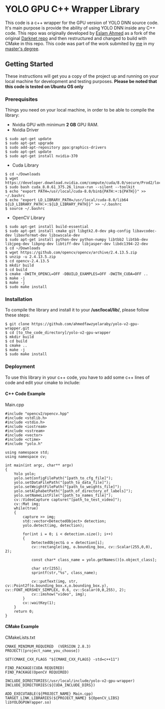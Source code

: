 # YOLO GPU C++ Wrapper Library
This code is a c++ wrapper for the GPU version of YOLO DNN source code. It's main purpose is provide the ability of using YOLO DNN inside any C++ code. This repo was originally developed by [Eslam Ahmed](https://www.linkedin.com/in/eslam-ahmed-a54566b2) as a fork of the original [Darknet repo](https://github.com/pjreddie/darknet) and then restructured and changed to build with CMake in this repo. This code was part of the work submited by [me](https://www.linkedin.com/in/ahmedfawzyelaraby/) in my [master's degree](https://www.researchgate.net/publication/335127899_3D_Object_Detection_and_Classification_Using_Microsoft_Kinect_and_Deep_Neural_Networks).
## Getting Started
These instructions will get you a copy of the project up and running on your local machine for development and testing purposes. **Please be noted that this code is tested on Ubuntu OS only**
### Prerequisites
Things you need on your local machine, in order to be able to compile the library:
- Nvidia GPU with minimum **2 GB** GPU RAM.
- Nvidia Driver
```
$ sudo apt-get update
$ sudo apt-get upgrade
$ sudo add-apt-repository ppa:graphics-drivers
$ sudo apt-get update
$ sudo apt-get install nvidia-370
```
- Cuda Library
```
$ cd ~/Downloads
$ wget https://developer.download.nvidia.com/compute/cuda/8.0/secure/Prod2/local_installers/cuda_8.0.61_375.26_linux.run
$ sudo bash cuda_8.0.61_375.26_linux-run --silent --toolkit
$ echo "export PATH=/usr/local/cuda-8.0/bin${PATH:+:${PATH}}" >> ~/.bashrc
$ echo "export LD_LIBRARY_PATH=/usr/local/cuda-8.0/lib64 ${LD_LIBRARY_PATH:+:${LD_LIBRARY_PATH}}" >> ~/.bashrc
$ source ~/.bashrc
```
- OpenCV Library
```
$ sudo apt-get install build-essential
$ sudo apt-get install cmake git libgtk2.0-dev pkg-config libavcodec-dev libavformat-dev libswscale-dev
$ sudo apt-get install python-dev python-numpy libtbb2 libtbb-dev libjpeg-dev libpng-dev libtiff-dev libjasper-dev libdc1394-22-dev
$ cd ~/Downloads
$ wget https://github.com/opencv/opencv/archive/2.4.13.5.zip
$ unzip -u 2.4.13.5.zip
$ cd opencv-2.4.13.5
$ mkdir build
$ cd build
$ cmake -DWITH_OPENCL=OFF -DBUILD_EXAMPLES=OFF -DWITH_CUDA=OFF ..
$ make -j
$ make -j
$ sudo make install
```
### Installation
To compile the library and install it to your **/usr/local/lib/**, please follow these steps:
```
$ git clone https://github.com/ahmedfawzyelaraby/yolo-v2-gpu-wrapper.git
$ cd [to_the_code_directory]/yolo-v2-gpu-wrapper
$ mkdir build
$ cd build
$ cmake ..
$ make -j
$ sudo make install
```
### Deployment
To use this library in your c++ code, you have to add some c++ lines of code and edit your cmake to include:
#### C++ Code Example
Main.cpp
```
#include "opencv2/opencv.hpp"
#include <stdlib.h>
#include <stdio.h>
#include <iostream>
#include <sstream>
#include <vector>
#include <ctime>
#include "yolo.h"

using namespace std;
using namespace cv;

int main(int argc, char** argv)
{
	Yolo yolo;
	yolo.setConfigFilePath("[path_to_cfg_file]");
	yolo.setDataFilePath("[path_to_data_file]");
	yolo.setWeightFilePath("[path_to_weights_file]");
	yolo.setAlphabetPath("[path_of_directory_of_labels]");
	yolo.setNameListFile("[path_to_names_file]");
	cv::VideoCapture capture("[path_to_test_video]");
	cv::Mat img;
	while(true)
	{
		capture >> img;
		std::vector<DetectedObject> detection;
		yolo.detect(img, detection);

		for(int i = 0; i < detection.size(); i++)
		{
			DetectedObject& o = detection[i];
			cv::rectangle(img, o.bounding_box, cv::Scalar(255,0,0), 2);

			const char* class_name = yolo.getNames()[o.object_class];

			char str[255];
			sprintf(str,"%s", class_name);

			cv::putText(img, str, cv::Point2f(o.bounding_box.x,o.bounding_box.y), cv::FONT_HERSHEY_SIMPLEX, 0.6, cv::Scalar(0,0,255), 2);
			cv::imshow("video", img);
		}
		cv::waitKey(1);
	}
	return 0;
}
```
#### CMake Example
CMakeLists.txt
```
CMAKE_MINIMUM_REQUIRED  (VERSION 2.8.3)
PROJECT([project_name_you_choose])

SET(CMAKE_CXX_FLAGS "${CMAKE_CXX_FLAGS} -std=c++11")

FIND_PACKAGE(CUDA REQUIRED)
FIND_PACKAGE(OpenCV REQUIRED)

INCLUDE_DIRECTORIES(/usr/local/include/yolo-v2-gpu-wrapper)
INCLUDE_DIRECTORIES(${CUDA_INCLUDE_DIRS})

ADD_EXECUTABLE(${PROJECT_NAME} Main.cpp)
TARGET_LINK_LIBRARIES(${PROJECT_NAME} ${OpenCV_LIBS} libYOLOGPUWrapper.so)

```
